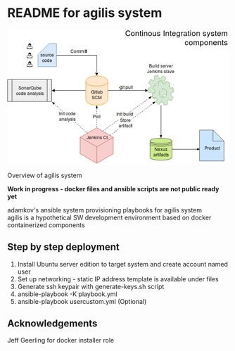 # README for agilis system

![overview-drawing](drawing/ci-demo.png)

Overview of agilis system  

__Work in progress - docker files and ansible scripts are not public ready yet__

adamkov's ansible system provisioning playbooks for agilis system  
agilis is a hypothetical SW development environment based on docker containerized components

## Step by step deployment

1. Install Ubuntu server edition to target system and create account named user
2. Set up networking - static IP address template is available under files
3. Generate ssh keypair with generate-keys.sh script
4. ansible-playbook -K playbook.yml
5. ansible-playbook usercustom.yml	(Optional)

## Acknowledgements

Jeff Geerling for docker installer role

